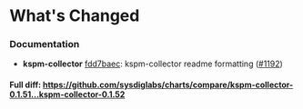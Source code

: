 # What's Changed

### Documentation
- **kspm-collector** [fdd7baec](https://github.com/sysdiglabs/charts/commit/fdd7baecf2e5283fd30ef25ad444c37d1082a327): kspm-collector readme formatting ([#1192](https://github.com/sysdiglabs/charts/issues/1192))

#### Full diff: https://github.com/sysdiglabs/charts/compare/kspm-collector-0.1.51...kspm-collector-0.1.52
